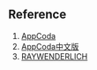 
Reference
--------------

1. [AppCoda](http://www.appcoda.com)
2. [AppCoda中文版](http://www.appcoda.com.tw)
3. [RAYWENDERLICH](https://www.raywenderlich.com)








